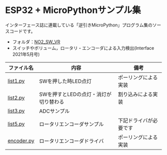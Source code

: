 # ESP32 + MicroPythonサンプル集

インターフェース誌に連載している「逆引きMicroPython」プログラム集のソースコードです。

- フォルダ：[NO2_SW_VR](https://github.com/ESPuPy/ESP32-MicroPython-Samples/tree/master/NO2_SW_VR)
 - スイッチやボリューム，ロータリ・エンコーダによる入力検出(Interface 2021年5月号)

|ファイル名|内容|備考|
|-|-|-|
|[list1.py](NO2_SW_VR/list1.py)|SWを押した時LED点灯|ポーリングによる実装|
|[list2.py](NO2_SW_VR/list2.py)|SWを押すとLEDの点灯・消灯が切り替わる|割り込みによる実装|
|[list3.py](NO2_SW_VR/list3.py)|ADCサンプル|
|[list5.py](NO2_SW_VR/list4.py)|ロータリエンコーダサンプル|下記ドライバが必要です|
|[encoder.py](NO2_SW_VR/encoder.py)|ロータリエンコーダドライバ|ポーリングによる実装|


